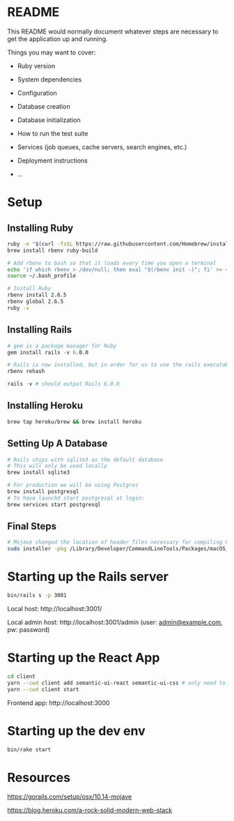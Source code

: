# README

This README would normally document whatever steps are necessary to get the
application up and running.

Things you may want to cover:

* Ruby version

* System dependencies

* Configuration

* Database creation

* Database initialization

* How to run the test suite

* Services (job queues, cache servers, search engines, etc.)

* Deployment instructions

* ...

# Setup
## Installing Ruby
```sh
ruby -e "$(curl -fsSL https://raw.githubusercontent.com/Homebrew/install/master/install)"
brew install rbenv ruby-build

# Add rbenv to bash so that it loads every time you open a terminal
echo 'if which rbenv > /dev/null; then eval "$(rbenv init -)"; fi' >> ~/.bash_profile
source ~/.bash_profile

# Install Ruby
rbenv install 2.6.5
rbenv global 2.6.5
ruby -v
```

## Installing Rails
```s
# gem is a package manager for Ruby
gem install rails -v 6.0.0

# Rails is now installed, but in order for us to use the rails executable, we need to tell rbenv to see it:
rbenv rehash

rails -v # should output Rails 6.0.0
```

## Installing Heroku
```sh
brew tap heroku/brew && brew install heroku
```

## Setting Up A Database
```sh
# Rails ships with sqlite3 as the default database
# This will only be used locally
brew install sqlite3

# For production we will be using Postgres
brew install postgresql
# To have launchd start postgresql at login:
brew services start postgresql
```

## Final Steps
```sh
# Mojave changed the location of header files necessary for compiling C extensions. You might need to run the following command to install pg, nokogiri, or other gems that require C extensions
sudo installer -pkg /Library/Developer/CommandLineTools/Packages/macOS_SDK_headers_for_macOS_10.14.pkg -target /
```

# Starting up the Rails server
```sh
bin/rails s -p 3001
```
Local host: http://localhost:3001/

Local admin host: http://localhost:3001/admin (user: admin@example.com, pw: password)

# Starting up the React App
```sh
cd client
yarn --cwd client add semantic-ui-react semantic-ui-css # only need to run once
yarn --cwd client start
```
Frontend app: http://localhost:3000

# Starting up the dev env
```sh
bin/rake start
```

# Resources
https://gorails.com/setup/osx/10.14-mojave

https://blog.heroku.com/a-rock-solid-modern-web-stack

